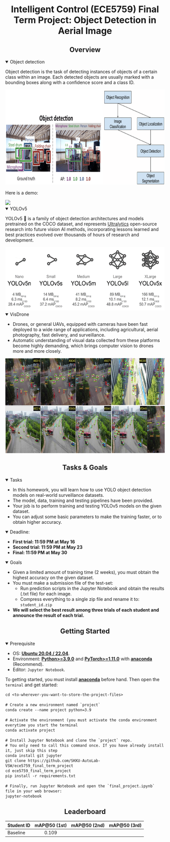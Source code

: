 <div align="center">

Intelligent Control (ECE5759) Final Term Project: Object Detection in Aerial Image
=============================
</div>


## <div align="center">Overview</div>

<details open>
<summary>Object detection</summary>

Object detection is the task of detecting instances of objects of a certain class 
within an image. Each detected objects are usually marked with a bounding boxes 
along with a confidence score and a class ID.

<img src="data/picture1.png" alt="drawing" style="height:300px;"/>
<br>

Here is a demo:

<img src="data/media1.gif" height="300" />

</details>


<details open>
<summary>YOLOv5</summary>

YOLOv5 🚀 is a family of object detection architectures and models pretrained 
on the COCO dataset, and represents <a href="https://ultralytics.com">Ultralytics</a>
open-source research into future vision AI methods, incorporating lessons learned 
and best practices evolved over thousands of hours of research and development.

<img src="data/picture2.png" alt="drawing" style="height:200px;"/>

</details>


<details open>
<summary>VisDrone</summary>

- Drones, or general UAVs, equipped with cameras have been fast deployed to a 
wide range of applications, including agricultural, aerial photography, fast 
delivery, and surveillance. 
- Automatic understanding of visual data collected from these platforms become 
highly demanding, which brings computer vision to drones more and more closely. 

<img src="data/picture3.jpg" alt="drawing" style="height:300px;"/>

</details>


## <div align="center">Tasks & Goals</div>

<details open>
<summary>Tasks</summary>

- In this homework, you will learn how to use YOLO object detection models on real-world surveillance datasets.
- The model, data, training and testing pipelines have been provided.
- Your job is to perform training and testing YOLOv5 models on the given dataset. 
- You can adjust some basic parameters to make the training faster, or to obtain higher accuracy.
</details>

<details open>
<summary>Deadline:</summary>

- **First trial: 11:59 PM at May 16**
- **Second trial: 11:59 PM at May 23**
- **Final: 11:59 PM at May 30**

</details>

<details open>
<summary>Goals</summary>

- Given a limited amount of training time (2 weeks), you must obtain the highest accuracy on the given dataset.
- You must make a submission file of the test-set:
  - Run prediction scripts in the Jupyter Notebook and obtain the results (.txt file) for each image.
  - Compress everything to a single zip file and rename it to: `student_id.zip`
- **We will select the best result among three trials of each student and announce the result of each trial.**

</details>


## <div align="center">Getting Started</div>

<details open>
<summary>Prerequisite</summary>

- OS: [**Ubuntu 20.04 / 22.04**](https://ubuntu.com/download/desktop).
- Environment: 
  [**Python>=3.9.0**](https://www.python.org/) 
  and [**PyTorch>=1.11.0**](https://pytorch.org/get-started/locally/) 
  with [**anaconda**](https://www.anaconda.com/products/distribution) (Recommend).
- Editor: `Jupyter Notebook`.
</details>

To getting started, you must install [**anaconda**](https://www.anaconda.com/products/distribution) 
before hand. Then open the `terminal` and get started:

```shell
cd <to-wherever-you-want-to-store-the-project-files>

# Create a new environment named `project`
conda create --name project python=3.9

# Activate the environment (you must activate the conda environment everytime you start the terminal
conda activate project

# Install Jupyter Notebook and clone the `project` repo. 
# You only need to call this command once. If you have already install it, just skip this step
conda install git jupyter
git clone https://github.com/SKKU-AutoLab-VSW/ece5759_final_term_project
cd ece5759_final_term_project
pip install -r requirements.txt

# Finally, run Jupyter Notebook and open the `final_project.ipynb` file in your web browser:
jupyter-notebook
```

## <div align="center">Leaderboard</div>

| Student ID | mAP@50 (1st) | mAP@50 (2nd) | mAP@50 (3rd) |
|------------|:------------:|-------------:|-------------:|
| Baseline   |    0.109     |              |              |
